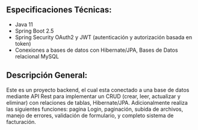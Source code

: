 ## Especificaciones Técnicas:

- Java 11
- Spring Boot 2.5
- Spring Security OAuth2 y JWT (autenticación y autorización basada en token)
- Conexiones a bases de datos con Hibernate/JPA, Bases de Datos relacional MySQL

## Descripción General:

Este es un proyecto backend, el cual esta conectado a una base de datos mediante API Rest para implementar un CRUD (crear, leer, actualizar y eliminar) con relaciones de tablas, Hibernate/JPA. Adicionalmente realiza las siguientes funciones: pagina Login, paginación, subida de archivos, manejo de errores, validación de formulario, y completo sistema de facturación.

